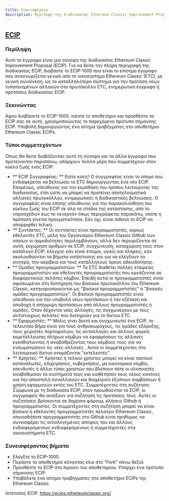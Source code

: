 ```yaml
---
title: Συνεισφέρουν
description: Περίληψη της διαδικασίας Ethereum Classic Improvement Proposal (ECIP)
---
```


## [ECIP](https://ecips.ethereumclassic.org/)

### Περίληψη

Αυτό το έγγραφο είναι μια σύνοψη της διαδικασίας Ethereum Classic Improvement Proposal (ECIP). Για να δείτε την πλήρη περιγραφή της διαδικασίας ECIP, διαβάστε το ECIP-1000 που είναι το επίσημο έγγραφο που αναγνωρίζεται γενικά από το οικοσύστημα Ethereum Classic (ETC), με γενική συναίνεση, ως το καταλληλότερο σύστημα για την πρόταση νέων τυποποιημένων αλλαγών στο πρωτόκολλο ETC, ενημερωτικό έγγραφα ή προτάσεις διαδικασίας ECIP.
### Ξεκινώντας

Αφού διαβάσετε το ECIP-1000, πιέστε το αποθετήριο και προσθέστε το ECIP σας σε αυτό, χρησιμοποιώντας το παρεχόμενο πρότυπο σήμανσης ECIP. Υποβολή δημιουργώντας ένα αίτημα τραβήγματος στο αποθετήριο Ethereum Classic ECIPs.

### Τύποι συμμετεχόντων

Όπως θα δείτε διαβάζοντας αυτή τη σύνοψη και τα άλλα έγγραφα που προτείνονται παραπάνω, υπάρχουν πολλά μέρη που συμμετέχουν στον κύκλο ζωής ενός ECIP:

* ** ECIP Συγγραφέας: ** Είστε εσείς! Ο συγγραφέας είναι το άτομο που ενδιαφέρεται να βελτιώσει το ETC δημιουργώντας ένα νέο ECIP. Επομένως, υπεύθυνος για την εκμάθηση του τρόπου λειτουργίας της διαδικασίας, έτσι ώστε να μπορεί να προτείνει αποτελεσματικά αλλαγές πρωτοκόλλου, ενημερωτικές ή διαδικαστικές βελτιώσεις. Ο συγγραφέας είναι επίσης υπεύθυνος για την παρακολούθηση του κύκλου ζωής του ECIP σε όλα τα στάδια της κατάστασης, από το «προσχέδιο» έως το «ενεργό» όπως περιγράφεται παρακάτω, οπότε η πρόταση γίνεται πραγματικότητα. Εάν όχι, είναι πιθανό το ECIP να απορριφθεί τελικά.
* ** Συντάκτες: ** Οι συντάκτες είναι προγραμματιστές, κυρίως εθελοντές ETC, μέλη του Οργανισμού Ethereum Classic Github των οποίων οι αρμοδιότητες περιλαμβάνουν, αλλά δεν περιορίζονται σε αυτά, εκχώρηση αριθμών σε ECIP, συγχώνευση, καταχώριση τους στον κατάλογο ECIP, έλεγχος εάν είναι έτοιμοι, υγιείς και πλήρεις, εάν ακολουθούνται τα βήματα κατάστασης και για να ελέγξουν τα κίνητρα, την ακρίβεια και τους κατάλληλους όρους αδειοδότησης.
* ** Ομάδες προγραμματιστών: ** Το ETC διαθέτει πολλές εταιρείες προγραμματιστών και εθελοντές προγραμματιστές που εργάζονται σε διαφορετικούς πελάτες κόμβου. Επειδή αυτοί οι προγραμματιστές είναι αφοσιωμένοι στη διατήρηση του βασικού πρωτοκόλλου του Ethereum Classic, κατηγοριοποιούνται ως "βασικοί προγραμματιστές" ή "βασικές ομάδες προγραμματιστών". Οι βασικοί προγραμματιστές είναι υπεύθυνοι για την υποβολή νέων προτάσεων ή την εξέταση και αποδοχή ή απόρριψη προτάσεων από άλλους προγραμματιστές ή ομάδες. Όταν δέχονται νέες αλλαγές, τις συγχωνεύουν με τους αντίστοιχους πελάτες που διατηρούν για το δίκτυο ETC.
* ** Εφαρμοστές: ** Μόλις γίνει δεκτό και συγχωνευτεί ένα ECIP, το τελευταίο βήμα είναι για τους ανθρακωρύχους, τις ομάδες εξόρυξης, τους χειριστές πορτοφολιών, τις ανταλλαγές και άλλους φορείς εκμετάλλευσης πλήρων κόμβων να εφαρμόσουν τις αλλαγές εγκαθιστώντας ή αναβαθμίζοντας τους κόμβους τους για να ενσωματώσουν τις νέες αλλαγές . Αυτοί οι συμμετέχοντες στο λειτουργικό δίκτυο ονομάζονται "εκτελεστές".
* ** Χρήστες: ** Χρήστες ή τελικοί χρήστες μπορεί να είναι τακτικοί καταναλωτές, επιχειρήσεις, κυβερνήσεις, μη οικονομικοί κόμβοι, επενδυτές ή άλλοι τύποι χρηστών που βλέπουν πότε οι υλοποιητές αναβάθμισαν τα συστήματά τους και υιοθέτησαν τους νέους κανόνες για την αποστολή συναλλαγών και διαχείριση έξυπνων συμβάσεων ή χρήση εφαρμογών εκτός του ETC.
Συμμετέχοντες στη συζήτηση: Σύμφωνα με τη διαδικασία ECIP, όταν προωθούνται τα ECIP, οι συγγραφείς θα ανοίξουν για συζήτηση τις προτάσεις τους. Αυτές οι συζητήσεις βρίσκονται σε δημόσια φόρουμ, κλήσεις Github ή προγραμματιστές. Οι συμμετέχοντες στη συζήτηση μπορεί να είναι βασικοί ή εθελοντές προγραμματιστές πελατών Ethereum Classic, οποιοσδήποτε προγραμματιστής στο Github είναι πρόθυμος να συνεισφέρει τις αιτιολογημένες απόψεις του και άλλους ενδιαφερόμενους ενδιαφερόμενους ή συμμετέχοντες στα οικοσυστήματα ETC.

### Συνεισφέροντας βήματα

* Ελέγξτε το ECIP-1000.
* Περάστε το αποθετήριο κάνοντας κλικ στο "Fork" πάνω δεξιά.
* Προσθέστε το ECIP στο πιρούνι του αποθετηρίου. Υπάρχει ένα πρότυπο σήμανσης ECIP.
* Υποβάλετε ένα αίτημα τραβήγματος στο αποθετήριο ECIPs της Ethereum Classic.

Ιστότοπος ECIP: https://ecips.ethereumclassic.org/
